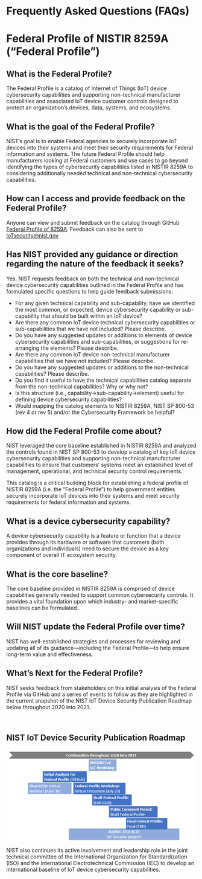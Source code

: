 # Frequently Asked Questions (FAQs)

# Federal Profile of NISTIR 8259A (“Federal Profile”)

## What is the Federal Profile?

The Federal Profile is a catalog of Internet of Things (IoT) device cybersecurity capabilities and supporting non-technical manufacturer capabilities and associated IoT device customer controls designed to protect an organization’s devices, data, systems, and ecosystems.

## What is the goal of the Federal Profile?

NIST’s goal is to enable Federal agencies to securely incorporate IoT devices into their systems and meet their security requirements for Federal information and systems. The future Federal Profile should help manufacturers looking at Federal customers and use cases to go beyond identifying the types of cybersecurity capabilities listed in NISTIR 8259A to considering additionally needed technical and non-technical cybersecurity capabilities.

## How can I access and provide feedback on the Federal Profile?

Anyone can view and submit feedback on the catalog through GitHub [Federal Profile of 8259A](https://github.com/usnistgov/FederalProfile-8259A). Feedback can also be sent to IoTsecurity@nist.gov.

## Has NIST provided any guidance or direction regarding the nature of the feedback it seeks?

Yes. NIST requests feedback on both the technical and non-technical device cybersecurity capabilities outlined in the Federal Profile and has formulated specific questions to help guide feedback submissions:

- For any given technical capability and sub-capability, have we identified the most common, or expected, device cybersecurity capability or sub-capability that should be built within an IoT device?
- Are there any common IoT device technical cybersecurity capabilities or sub-capabilities that we have not included? Please describe.
- Do you have any suggested updates or additions to elements of device cybersecurity capabilities and sub-capabilities, or suggestions for re-arranging the elements? Please describe.
- Are there any common IoT device non-technical manufacturer capabilities that we have not included? Please describe.
- Do you have any suggested updates or additions to the non-technical capabilities? Please describe.
- Do you find it useful to have the technical capabilities catalog separate from the non-technical capabilities? Why or why not?
- Is this structure (i.e., capability->sub-capability->element) useful for defining device cybersecurity capabilities?
- Would mapping the catalog elements to NISTIR 8259A, NIST SP 800-53 (rev 4 or rev 5) and/or the Cybersecurity Framework be helpful?

## How did the Federal Profile come about?

NIST leveraged the core baseline established in NISTIR 8259A and analyzed the controls found in NIST SP 800-53 to develop a catalog of key IoT device cybersecurity capabilities and supporting non-technical manufacturer capabilities to ensure that customers’ systems meet an established level of management, operational, and technical security control requirements.

This catalog is a critical building block for establishing a federal profile of NISTIR 8259A (i.e. the “Federal Profile”) to help government entities securely incorporate IoT devices into their systems and meet security requirements for federal information and systems.

## What is a device cybersecurity capability?

A device cybersecurity capability is a feature or function that a device provides through its hardware or software that customers (both organizations and individuals) need to secure the device as a key component of overall IT ecosystem security.

## What is the core baseline?

The core baseline provided in NISTIR 8259A is comprised of device capabilities generally needed to support common cybersecurity controls. It provides a vital foundation upon which industry- and market-specific baselines can be formulated.

## Will NIST update the Federal Profile over time?

NIST has well-established strategies and processes for reviewing and updating all of its guidance—including the Federal Profile—to help ensure long-term value and effectiveness.

## What’s Next for the Federal Profile?

NIST seeks feedback from stakeholders on this initial analysis of the Federal Profile via GitHub and a series of events to follow as they are highlighted in the current snapshot of the NIST IoT Device Security Publication Roadmap below throughout 2020 into 2021.

 
## NIST IoT Device Security Publication Roadmap
<p align="center">
<img src="GitHub_RoadMap.png" />
</p>

NIST also continues its active involvement and leadership role in the joint technical committee of the International Organization for Standardization (ISO) and the International Electrotechnical Commission (IEC) to develop an international baseline of IoT device cybersecurity capabilities. 

